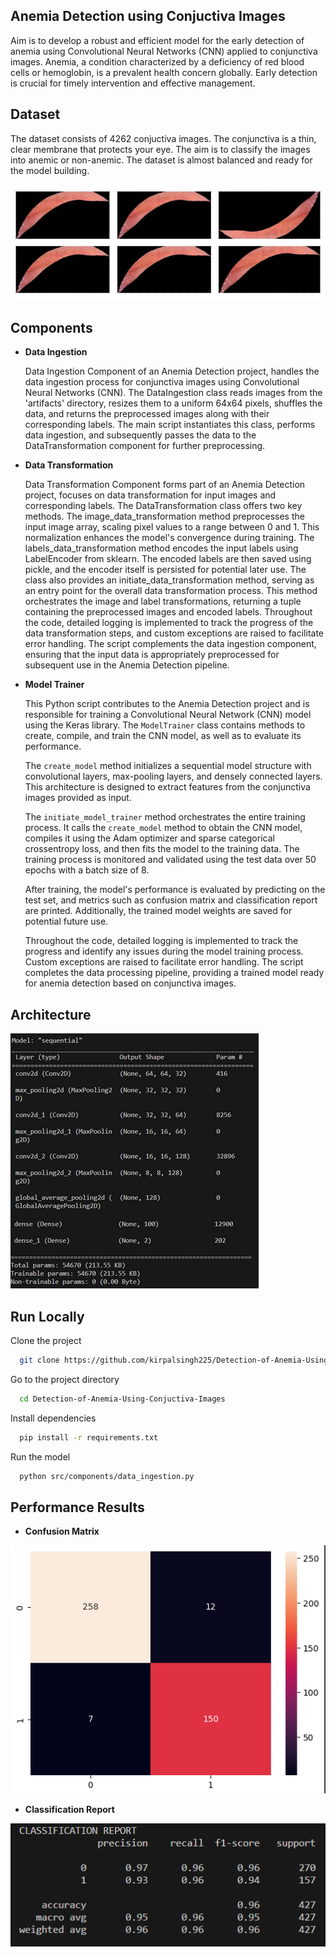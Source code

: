 
## Anemia Detection using Conjuctiva Images

Aim is to develop a robust and efficient model for the early detection of anemia using Convolutional Neural Networks (CNN) applied to conjunctiva images. Anemia, a condition characterized by a deficiency of red blood cells or hemoglobin, is a prevalent health concern globally. Early detection is crucial for timely intervention and effective management.
## Dataset

The dataset consists of 4262 conjuctiva images. The conjunctiva is a thin, clear membrane that protects your eye. The aim is to classify the images into anemic or non-anemic. The dataset is almost balanced and ready for the model building.

![img](https://github.com/FahadUsmani20/Anemia-Detection/blob/main/assets/dataset.png)


    

## Components

- **Data Ingestion**
  
  Data Ingestion Component of an Anemia Detection project, handles the data ingestion process for conjunctiva images using Convolutional Neural Networks (CNN). The DataIngestion class reads images from the 'artifacts' directory, resizes them to a uniform 64x64 pixels, shuffles the data, and returns the preprocessed images along with their corresponding labels. The main script instantiates this class, performs data ingestion, and subsequently passes the data to the DataTransformation component for further preprocessing.

- **Data Transformation**

    Data Transformation Component forms part of an Anemia Detection project, focuses on data transformation for input images and corresponding labels. The DataTransformation class offers two key methods. The image_data_transformation method preprocesses the input image array, scaling pixel values to a range between 0 and 1. This normalization enhances the model's convergence during training. The labels_data_transformation method encodes the input labels using LabelEncoder from sklearn. The encoded labels are then saved using pickle, and the encoder itself is persisted for potential later use. The class also provides an initiate_data_transformation method, serving as an entry point for the overall data transformation process. This method orchestrates the image and label transformations, returning a tuple containing the preprocessed images and encoded labels. Throughout the code, detailed logging is implemented to track the progress of the data transformation steps, and custom exceptions are raised to facilitate error handling. The script complements the data ingestion component, ensuring that the input data is appropriately preprocessed for subsequent use in the Anemia Detection pipeline.


- **Model Trainer**

    This Python script contributes to the Anemia Detection project and is responsible for training a Convolutional Neural Network (CNN) model using the Keras library. The `ModelTrainer` class contains methods to create, compile, and train the CNN model, as well as to evaluate its performance.

    The `create_model` method initializes a sequential model structure with convolutional layers, max-pooling layers, and densely connected layers. This architecture is designed to extract features from the conjunctiva images provided as input.

    The `initiate_model_trainer` method orchestrates the entire training process. It calls the `create_model` method to obtain the CNN model, compiles it using the Adam optimizer and sparse categorical crossentropy loss, and then fits the model to the training data. The training process is monitored and validated using the test data over 50 epochs with a batch size of 8.

    After training, the model's performance is evaluated by predicting on the test set, and metrics such as confusion matrix and classification report are printed. Additionally, the trained model weights are saved for potential future use.

    Throughout the code, detailed logging is implemented to track the progress and identify any issues during the model training process. Custom exceptions are raised to facilitate error handling. The script completes the data processing pipeline, providing a trained model ready for anemia detection based on conjunctiva images.   


## Architecture 

![img](https://github.com/FahadUsmani20/Anemia-Detection/blob/main/assets/Architecture.png)

## Run Locally

Clone the project

```bash
  git clone https://github.com/kirpalsingh225/Detection-of-Anemia-Using-Conjuctiva-Images
```

Go to the project directory

```bash
  cd Detection-of-Anemia-Using-Conjuctiva-Images
```

Install dependencies

```bash
  pip install -r requirements.txt
```

Run the model

```bash
  python src/components/data_ingestion.py
```

## Performance Results 

- **Confusion Matrix**

![img](https://github.com/FahadUsmani20/Anemia-Detection/blob/main/assets/confusion_matrix.png)


- **Classification Report**

![img](https://github.com/FahadUsmani20/Anemia-Detection/blob/main/assets/classification%20report.png)